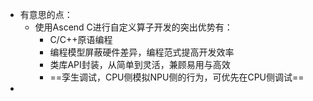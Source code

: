 - 有意思的点：
	- 使用Ascend C进行自定义算子开发的突出优势有：
		- C/C++原语编程
		- 编程模型屏蔽硬件差异，编程范式提高开发效率
		- 类库API封装，从简单到灵活，兼顾易用与高效
		- ==孪生调试，CPU侧模拟NPU侧的行为，可优先在CPU侧调试==
-